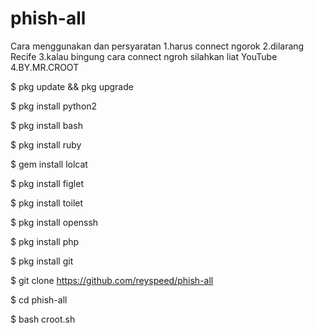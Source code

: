 # phish-all

Cara menggunakan dan persyaratan
1.harus connect ngorok
2.dilarang Recife
3.kalau bingung cara connect ngroh silahkan liat YouTube
4.BY.MR.CROOT

$ pkg update && pkg upgrade

$ pkg install python2

$ pkg install bash

$ pkg install ruby

$ gem install lolcat

$ pkg install figlet

$ pkg install toilet

$ pkg install openssh

$ pkg install php

$ pkg install git

$ git clone https://github.com/reyspeed/phish-all

$ cd phish-all

$ bash croot.sh
